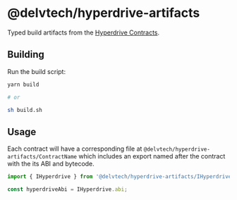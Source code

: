 # @delvtech/hyperdrive-artifacts

Typed build artifacts from the [Hyperdrive
Contracts](https://github.com/delvtech/hyperdrive).

## Building

Run the build script:

```sh
yarn build

# or

sh build.sh
```

## Usage

Each contract will have a corresponding file at
`@delvtech/hyperdrive-artifacts/ContractName` which includes an export named after
the contract with the its ABI and bytecode.

```ts
import { IHyperdrive } from '@delvtech/hyperdrive-artifacts/IHyperdrive';

const hyperdriveAbi = IHyperdrive.abi;
```
